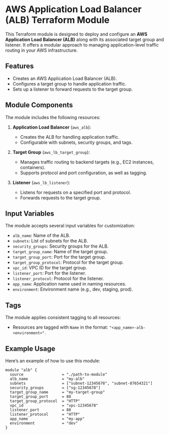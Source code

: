 # AWS Application Load Balancer (ALB) Terraform Module

This Terraform module is designed to deploy and configure an **AWS Application Load Balancer (ALB)** along with its associated target group and listener. It offers a modular approach to managing application-level traffic routing in your AWS infrastructure.

## Features

- Creates an AWS Application Load Balancer (ALB).
- Configures a target group to handle application traffic.
- Sets up a listener to forward requests to the target group.

## Module Components

The module includes the following resources:
1. **Application Load Balancer** (`aws_alb`): 
   - Creates the ALB for handling application traffic.
   - Configurable with subnets, security groups, and tags.

2. **Target Group** (`aws_lb_target_group`):
   - Manages traffic routing to backend targets (e.g., EC2 instances, containers).
   - Supports protocol and port configuration, as well as tagging.

3. **Listener** (`aws_lb_listener`):
   - Listens for requests on a specified port and protocol.
   - Forwards requests to the target group.

## Input Variables

The module accepts several input variables for customization:
- `alb_name`: Name of the ALB.
- `subnets`: List of subnets for the ALB.
- `security_groups`: Security groups for the ALB.
- `target_group_name`: Name of the target group.
- `target_group_port`: Port for the target group.
- `target_group_protocol`: Protocol for the target group.
- `vpc_id`: VPC ID for the target group.
- `listener_port`: Port for the listener.
- `listener_protocol`: Protocol for the listener.
- `app_name`: Application name used in naming resources.
- `environment`: Environment name (e.g., dev, staging, prod).

## Tags

The module applies consistent tagging to all resources:
- Resources are tagged with `Name` in the format: `"<app_name>-alb-<environment>"`.

## Example Usage

Here’s an example of how to use this module:

```hcl
module "alb" {
  source                 = "./path-to-module"
  alb_name               = "my-alb"
  subnets                = ["subnet-12345678", "subnet-87654321"]
  security_groups        = ["sg-12345678"]
  target_group_name      = "my-target-group"
  target_group_port      = 80
  target_group_protocol  = "HTTP"
  vpc_id                 = "vpc-12345678"
  listener_port          = 80
  listener_protocol      = "HTTP"
  app_name               = "my-app"
  environment            = "dev"
}